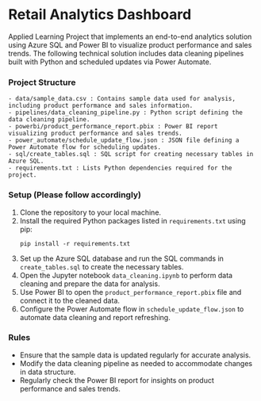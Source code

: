 # Retail Analytics Dashboard

Applied Learning Project that implements an end-to-end analytics solution using Azure SQL and Power BI to visualize product performance and sales trends. The following technical solution includes data cleaning pipelines built with Python and scheduled updates via Power Automate.

### Project Structure
```
- data/sample_data.csv : Contains sample data used for analysis, including product performance and sales information.
- pipelines/data_cleaning_pipeline.py : Python script defining the data cleaning pipeline.
- powerbi/product_performance_report.pbix : Power BI report visualizing product performance and sales trends.
- power_automate/schedule_update_flow.json : JSON file defining a Power Automate flow for scheduling updates.
- sql/create_tables.sql : SQL script for creating necessary tables in Azure SQL.
- requirements.txt : Lists Python dependencies required for the project.
```
### Setup (Please follow accordingly)

1. Clone the repository to your local machine.
2. Install the required Python packages listed in `requirements.txt` using pip:
   ```
   pip install -r requirements.txt
   ```
3. Set up the Azure SQL database and run the SQL commands in `create_tables.sql` to create the necessary tables.
4. Open the Jupyter notebook `data_cleaning.ipynb` to perform data cleaning and prepare the data for analysis.
5. Use Power BI to open the `product_performance_report.pbix` file and connect it to the cleaned data.
6. Configure the Power Automate flow in `schedule_update_flow.json` to automate data cleaning and report refreshing.

### Rules

- Ensure that the sample data is updated regularly for accurate analysis.
- Modify the data cleaning pipeline as needed to accommodate changes in data structure.
- Regularly check the Power BI report for insights on product performance and sales trends.
